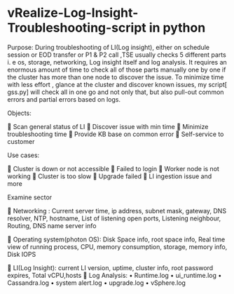 # vRealize-Log-Insight-Troubleshooting-script in python
Purpose:
During troubleshooting of LI(Log insight), either on schedule session or EOD transfer or P1 & P2 call ,TSE usually checks  5 different  parts i. e os, storage, networking, Log insight itself and log analysis. It requires an enormous amount of  time to check  all of those parts manually one by one if the cluster has more than one node to discover the issue. To minimize time with less effort , glance at the cluster and  discover known issues, my script[  gss.py] will check all in one go and not only that, but also pull-out common errors and partial errors based on logs.

Objects:

	Scan general status of LI
	Discover issue with min time
	Minimize troubleshooting time
	 Provide KB base on common error
	Self-service to customer


Use cases:

	Cluster is down or not accessible
	Failed to login
	Worker node is not working
	Cluster is too slow
	Upgrade failed
	LI ingestion issue and more

           
          



Examine sector

	Networking : Current server time, ip address, subnet mask, gateway, DNS resolver, NTP, hostname, List of listening open ports, Listening neighbour, Routing, DNS name server info

	Operating system(photon OS): Disk Space info, root space info, Real time view of running process, CPU, memory consumption, storage, memory info, Disk IOPS


	LI(Log Insight): current LI version, uptime, cluster info, root password expires, Total vCPU,hosts
	Log Analysis:
•	Runtime.log
•	ui_runtime.log
•	Cassandra.log
•	system alert.log
•	upgrade.log
•	vSphere.log 
